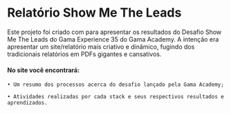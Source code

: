# Relatório Show Me The Leads

Este projeto foi criado com para apresentar os resultados do Desafio Show Me The Leads do Gama Experience 35 do Gama Academy. A intenção era apresentar um site/relatório mais criativo e dinâmico, fugindo dos tradicionais relatórios em PDFs gigantes e cansativos. 

#### No site você encontrará: 
 
    • Um resumo dos processos acerca do desafio lançado pela Gama Academy;

    • Atividades realizadas por cada stack e seus respectivos resultados e aprendizados.


